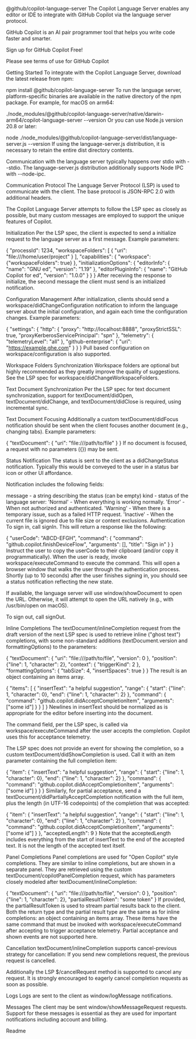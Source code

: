 @github/copilot-language-server
The Copilot Language Server enables any editor or IDE to integrate with GitHub Copilot via the language server protocol.

GitHub Copilot is an AI pair programmer tool that helps you write code faster and smarter.

Sign up for GitHub Copilot Free!

Please see terms of use for GitHub Copilot

Getting Started
To integrate with the Copilot Language Server, download the latest release from npm:

npm install @github/copilot-language-server
To run the language server, platform-specific binaries are available in the native directory of the npm package. For example, for macOS on arm64:

./node_modules/@github/copilot-language-server/native/darwin-arm64/copilot-language-server --version
Or you can use Node.js version 20.8 or later:

node ./node_modules/@github/copilot-language-server/dist/language-server.js --version
If using the language-server.js distribution, it is necessary to retain the entire dist directory contents.

Communication with the language server typically happens over stdio with --stdio. The language-server.js distribution additionally supports Node IPC with --node-ipc.

Communication Protocol
The Language Server Protocol (LSP) is used to communicate with the client. The base protocol is JSON-RPC 2.0 with additional headers.

The Copilot Language Server attempts to follow the LSP spec as closely as possible, but many custom messages are employed to support the unique features of Copilot.

Initialization
Per the LSP spec, the client is expected to send a initialize request to the language server as a first message. Example parameters:

{
    "processId": 1234,
    "workspaceFolders": [
        {
            "uri": "file:///home/user/project"
        }
    ],
    "capabilities": {
        "workspace": {"workspaceFolders": true}
    },
    "initializationOptions": {
        "editorInfo": {
            "name": "GNU ed",
            "version": "1.19"
        },
        "editorPluginInfo": {
            "name": "GitHub Copilot for ed",
            "version": "1.0.0"
        }
    }
}
After receiving the response to initialize, the second message the client must send is an initialized notification.

Configuration Management
After initialization, clients should send a workspace/didChangeConfiguration notification to inform the language server about the initial configuration, and again each time the configuration changes. Example parameters:

{
     "settings": {
        "http": {
            "proxy": "http://localhost:8888",
            "proxyStrictSSL": true,
            "proxyKerberosServicePrincipal": "spn"
        },
        "telemetry": {
            "telemetryLevel": "all"
        },
        "github-enterprise": {
            "uri": "https://example.ghe.com"
        }
    }
}
Pull based configuration on workspace/configuration is also supported.

Workspace Folders Synchronization
Workspace folders are optional but highly recommended as they greatly improve the quality of suggestions. See the LSP spec for workspace/didChangeWorkspaceFolders.

Text Document Synchronization
Per the LSP spec for text document synchronization, support for textDocument/didOpen, textDocument/didChange, and textDocument/didClose is required, using incremental sync.

Text Document Focusing
Additionally a custom textDocument/didFocus notification should be sent when the client focuses another document (e.g., changing tabs). Example parameters:

{
    "textDocument": {
        "uri": "file:///path/to/file"
    }
}
If no document is focused, a request with no parameters ({}) may be sent.

Status Notification
The status is sent to the client as a didChangeStatus notification. Typically this would be conveyed to the user in a status bar icon or other UI affordance.

Notification includes the following fields:

message - a string describing the status (can be empty)
kind - status of the language server:
'Normal' - When everything is working normally.
'Error' - When not authorized and authenticated.
'Warning' - When there is a temporary issue, such as a failed HTTP request.
'Inactive' - When the current file is ignored due to file size or content exclusions.
Authentication
To sign in, call signIn. This will return a response like the following:

{
    "userCode": "ABCD-EFGH",
    "command": {
        "command": "github.copilot.finishDeviceFlow",
        "arguments": [],
        "title": "Sign in"
    }
}
Instruct the user to copy the userCode to their clipboard (and/or copy it programmatically). When the user is ready, invoke workspace/executeCommand to execute the command. This will open a browser window that walks the user through the authentication process. Shortly (up to 10 seconds) after the user finishes signing in, you should see a status notification reflecting the new state.

If available, the language server will use window/showDocument to open the URL. Otherwise, it will attempt to open the URL natively (e.g., with /usr/bin/open on macOS).

To sign out, call signOut.

Inline Completions
The textDocument/inlineCompletion request from the draft version of the next LSP spec is used to retrieve inline ("ghost text") completions, with some non-standard additions (textDocument.version and formattingOptions) to the parameters:

{
    "textDocument": {
        "uri": "file:///path/to/file",
        "version": 0
    },
    "position": {"line": 1, "character": 2},
    "context": {
        "triggerKind": 2
    },
    "formattingOptions": {
        "tabSize": 4,
        "insertSpaces": true
    }
}
The result is an object containing an items array.

{
    "items": [
        {
            "insertText": "a helpful suggestion",
            "range": {
                "start": {"line": 1, "character": 0},
                "end": {"line": 1, "character": 2}
            },
            "command": {
                "command": "github.copilot.didAcceptCompletionItem",
                "arguments": ["some id"]
            }
        }
    ]
}
Newlines in insertText should be normalized as is appropriate for the editor before inserting into the document.

The command field, per the LSP spec, is called via workspace/executeCommand after the user accepts the completion. Copilot uses this for acceptance telemetry.

The LSP spec does not provide an event for showing the completion, so a custom textDocument/didShowCompletion is used. Call it with an item parameter containing the full completion item:

{
    "item": {
        "insertText": "a helpful suggestion",
        "range": {
            "start": {"line": 1, "character": 0},
            "end": {"line": 1, "character": 2}
        },
        "command": {
            "command": "github.copilot.didAcceptCompletionItem",
            "arguments": ["some id"]
        }
    }
}
Similarly, for partial acceptance, send a textDocument/didPartiallyAcceptCompletion notification with the full item, plus the length (in UTF-16 codepoints) of the completion that was accepted:

{
    "item": {
        "insertText": "a helpful suggestion",
        "range": {
            "start": {"line": 1, "character": 0},
            "end": {"line": 1, "character": 2}
        },
        "command": {
            "command": "github.copilot.didAcceptCompletionItem",
            "arguments": ["some id"]
        }
    },
    "acceptedLength": 9
}
Note that the acceptedLength includes everything from the start of insertText to the end of the accepted text. It is not the length of the accepted text itself.

Panel Completions
Panel completions are used for "Open Copilot" style completions. They are similar to inline completions, but are shown in a separate panel. They are retrieved using the custom textDocument/copilotPanelCompletion request, which has parameters closely modeled after textDocument/inlineCompletion:

{
    "textDocument": {
        "uri": "file:///path/to/file",
        "version": 0
    },
    "position": {"line": 1, "character": 2},
    "partialResultToken": "some token"
}
If provided, the partialResultToken is used to stream partial results back to the client. Both the return type and the partial result type are the same as for inline completions: an object containing an items array. These items have the same command that must be invoked with workspace/executeCommand after accepting to trigger acceptance telemetry. Partial acceptance and shown events are not supported here.

Cancellation
textDocument/inlineCompletion supports cancel-previous strategy for cancellation: If you send new completions request, the previous request is cancelled.

Additionally the LSP $/cancelRequest method is supported to cancel any request. It is strongly encouraged to eagerly cancel completion requests as soon as possible.

Logs
Logs are sent to the client as window/logMessage notifications.

Messages
The client may be sent window/showMessageRequest requests. Support for these messages is essential as they are used for important notifications including account and billing.

Readme
